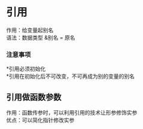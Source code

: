 # 引用
  
作用：给变量起别名  
语法：数据类型 &别名 = 原名  
  
### 注意事项
  *引用必须初始化  
  *引用在初始化后不可改变，不可再成为别的变量的别名  

## 引用做函数参数
  
作用：函数传参时，可以利用引用的技术让形参修饰实参  
优点：可以简化指针修改实参  
